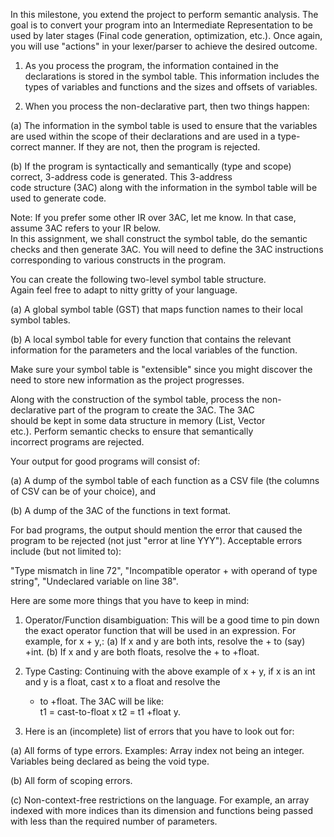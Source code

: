 In this milestone, you extend the project to perform semantic
analysis. The goal is to convert your program into an Intermediate
Representation to be used by later stages (Final
code generation, optimization, etc.). Once again, you will use
"actions" in your lexer/parser to achieve the desired outcome.  
  
1. As you process the program, the information contained in the
   declarations is stored in the symbol table. This information
   includes the types of variables and functions and the sizes
   and offsets of variables.

2. When you process the non-declarative part, then two things
   happen:

(a) The information in the symbol table is used to ensure that
    the variables are used within the scope of their declarations
    and are used in a type-correct manner. If they are not, then
    the program is rejected.

(b) If the program is syntactically and semantically (type and
    scope) correct, 3-address code is generated. This 3-address   
    code structure (3AC) along with the information in the symbol
    table will be used to generate code.
  
Note: If you prefer some other IR over 3AC, let me know. In that case,   
      assume 3AC refers to your IR below.  
In this assignment, we shall construct the symbol table, do the
semantic checks and then generate 3AC. You will need to define
the 3AC instructions corresponding to various constructs in the
program.  

You can create the following two-level symbol table structure.   
Again feel free to adapt to nitty gritty of your language. 

(a) A global symbol table (GST) that
maps function names to their local symbol tables.

(b) A local symbol table for every function that contains the
relevant information for the parameters and the local variables
of the function.

Make sure your symbol table is "extensible" since you might
discover the need to store new information as the project
progresses.

Along with the construction of the symbol table, process the
non-declarative part of the program to create the 3AC. The 3AC  
should be kept in some data structure in memory (List, Vector   
etc.). Perform semantic checks to ensure that semantically   
incorrect programs are rejected.

Your output for good programs will consist of:

(a) A dump of the symbol table of each function as a CSV file
    (the columns of CSV can be of your choice), and

(b) A dump of the 3AC of the functions in text format.

For bad programs, the output should mention the error that caused the
    program to be rejected (not just "error at line
    YYY"). Acceptable errors include (but not limited to):

"Type mismatch in line 72", 
"Incompatible operator + with operand of type string",
"Undeclared variable on line 38".

Here are some more things that you have to keep in mind:

1. Operator/Function disambiguation: This will be a good time to
   pin down the exact operator function that will be used in an
   expression. For example, for x + y,: (a) If x and y are both
   ints, resolve the + to (say) +int. (b) If x and y are both
   floats, resolve the + to +float.

2. Type Casting: Continuing with the above example of x + y, if x
   is an int and y is a float, cast x to a float and resolve the
   + to +float. The 3AC will be like:    
   t1 = cast-to-float x
   t2 = t1 +float y.

3. Here is an (incomplete) list of errors that you have to look
   out for:

(a) All forms of type errors. Examples: Array index not being an
    integer. Variables being declared as being the void type.

(b) All form of scoping errors.

(c) Non-context-free restrictions on the language.  For example,
    an array indexed with more indices than its dimension and
    functions being passed with less than the required number of
    parameters.
